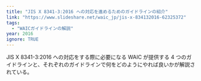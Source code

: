 ```yaml
---
title: "JIS X 8341-3:2016 への対応を進めるためのガイドラインの紹介"
link: "https://www.slideshare.net/waic_jp/jis-x-834132016-62325372"
tags:
  - "WAICガイドラインの解説"
year: 2016
ignore: TRUE
---
```


JIS X 8341-3:2016 への対応をする際に必要になる WAIC が提供する 4 つのガイドラインと、それぞれのガイドラインで何をどのようにやれば良いかが解説されている。
